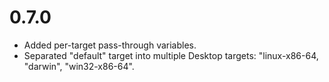 # 0.7.0

- Added per-target pass-through variables.
- Separated "default" target into multiple Desktop targets:
  "linux-x86-64, "darwin", "win32-x86-64".
